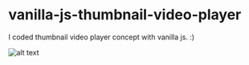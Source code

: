 # vanilla-js-thumbnail-video-player
I coded thumbnail video player concept with vanilla js.  :)


![alt text](https://user-images.githubusercontent.com/52957100/174492718-2b404ed1-db6d-48cb-bd03-34f60479c0bc.png)
